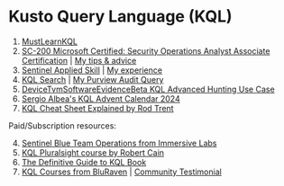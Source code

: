 <h1>Kusto Query Language (KQL)</h1>

1. [MustLearnKQL](https://aka.ms/mustlearnkql)
2. [SC-200 Microsoft Certified: Security Operations Analyst Associate Certification](https://learn.microsoft.com/en-us/credentials/certifications/security-operations-analyst) | [My tips & advice](https://www.linkedin.com/feed/update/urn:li:activity:7150047254576336896/)
3. [Sentinel Applied Skill](https://learn.microsoft.com/en-us/credentials/applied-skills/configure-siem-security-operations-using-microsoft-sentinel/) |
[My experience](https://www.linkedin.com/feed/update/urn:li:activity:7125185465216823298/)
4. [KQL Search](https://www.kqlsearch.com/) |
[My Purview Audit Query](https://www.kqlsearch.com/query/Purview%20Audit%20Search%20Monitoring&cm3bnzhzi001mmc0ti4spy8a5)
5. [DeviceTvmSoftwareEvidenceBeta KQL Advanced Hunting Use Case](https://www.linkedin.com/pulse/devicetvmsoftwareevidencebeta-kql-advanced-hunting-use-purav-desai/)
6. [Sergio Albea's KQL Advent Calendar 2024](https://www.linkedin.com/feed/update/urn:li:activity:7277625278611263488/)
7. [KQL Cheat Sheet Explained by Rod Trent](https://rodtrent.substack.com/p/kql-cheat-sheet-explained)

Paid/Subscription resources:

4. [Sentinel Blue Team Operations from Immersive Labs](https://www.linkedin.com/feed/update/urn:li:activity:7182009442090024960/)
5. [KQL Pluralsight course by Robert Cain](https://www.pluralsight.com/courses/kusto-query-language-kql-from-scratch)
6. [The Definitive Guide to KQL Book](https://www.microsoftpressstore.com/store/definitive-guide-to-kql-using-kusto-query-language-9780138293383)
7. [KQL Courses from BluRaven](https://academy.bluraven.io/courses) | [Community Testimonial](https://www.linkedin.com/feed/update/urn:li:activity:7234549034055610368/)
